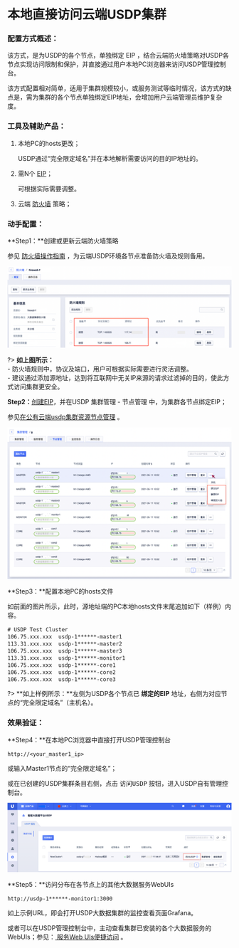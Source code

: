 # 本地直接访问云端USDP集群

### 配置方式概述：

该方式，是为USDP的各个节点，单独绑定 EIP ，结合云端防火墙策略对USDP各节点实现访问限制和保护，并直接通过用户本地PC浏览器来访问USDP管理控制台。

该方式配置相对简单，适用于集群规模较小，或服务测试等临时情况，该方式的缺点是，需为集群的各个节点单独绑定EIP地址，会增加用户云端管理员维护复杂度。

### 工具及辅助产品：

1. 本地PC的hosts更改；

   USDP通过“完全限定域名”并在本地解析需要访问的目的IP地址的。

2. 需N个 [EIP](https://docs.ucloud.cn/unet/eip/guide?id=%e7%94%b3%e8%af%b7%e5%bc%b9%e6%80%a7ip)；

   可根据实际需要调整。

3. 云端 [防火墙](https://docs.ucloud.cn/unet/firewall/guide) 策略；

### 动手配置：

**Step1：**创建或更新云端防火墙策略

参见 [防火墙操作指南](https://docs.ucloud.cn/unet/firewall/guide) ，为云端USDP环境各节点准备防火墙及规则备用。

![usdp_internet_access_051851257](../../images/operate/access/usdp_internet_access_051851257.png)

?> **如上图所示：**</br>- 防火墙规则中，协议及端口，用户可根据实际需要进行灵活调整。</br>- 建议通过添加源地址，达到将互联网中无关IP来源的请求过滤掉的目的，使此方式访问集群更安全。



**Step2：**[创建EIP](https://docs.ucloud.cn/unet/eip/guide?id=%e7%94%b3%e8%af%b7%e5%bc%b9%e6%80%a7ip)，并在USDP <kbd>集群管理</kbd> - <kbd>节点管理</kbd> 中，为集群各节点绑定EIP；

参见[在公有云端usdp集群资源节点管理](/USDP/operate/node/README?id=在公有云端usdp集群资源节点管理) 。

![usdp_internet_access_051853403](../../images/operate/access/usdp_internet_access_051853403.png)



**Step3：**配置本地PC的hosts文件

如前面的图片所示，此时，源地址端的PC本地hosts文件末尾追加如下（样例）内容。

~~~shell
# USDP Test Cluster
106.75.xxx.xxx	usdp-1******-master1
113.31.xxx.xxx	usdp-1******-master2
106.75.xxx.xxx	usdp-1******-master3
113.31.xxx.xxx	usdp-1******-monitor1
106.75.xxx.xxx	usdp-1******-core1
106.75.xxx.xxx	usdp-1******-core2
106.75.xxx.xxx	usdp-1******-core3
~~~

?> **如上样例所示：**左侧为USDP各个节点已 **绑定的EIP** 地址，右侧为对应节点的“完全限定域名”（主机名）。



### 效果验证：

**Step4：**在本地PC浏览器中直接打开USDP管理控制台

~~~URL
http://<your_master1_ip>
~~~

或输入Master1节点的“完全限定域名”；

或在已创建的USDP集群条目右侧，点击 <kbd>访问USDP</kbd> 按钮，进入USDP自有管理控制台。

![node_ucloud_usdp_console_entrance](../../images/operate/node/node_ucloud_usdp_console_entrance.png)



**Step5：**访问分布在各节点上的其他大数据服务WebUIs

~~~URL
http://usdp-1******-monitor1:3000
~~~

如上示例URL，即会打开USDP大数据集群的监控查看页面Grafana。

或者可以在USDP管理控制台中，主动查看集群已安装的各个大数据服务的WebUIs；参见：[ 服务Web UIs便捷访问](/USDP/operate/service/compute_kind?id=yarn-服务web-uis便捷访问) 。

